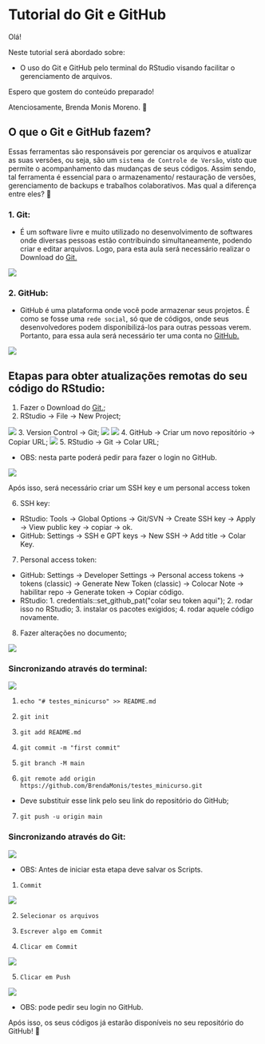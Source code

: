 # Tutorial do Git e GitHub
Olá!

Neste tutorial será abordado sobre:
- O uso do Git e GitHub pelo terminal do RStudio visando facilitar o gerenciamento de arquivos. 

Espero que gostem do conteúdo preparado!



Atenciosamente, Brenda Monis Moreno. 🙂

## O que o Git e GitHub fazem? 
Essas ferramentas são responsáveis por gerenciar os arquivos e atualizar as suas versões, ou seja, são um `sistema de Controle de Versão`, 
visto que permite o acompanhamento das mudanças de seus códigos. Assim sendo, tal ferramenta é essencial para o armazenamento/ restauração
de versões, gerenciamento de backups e trabalhos colaborativos. Mas qual a diferença entre eles? 🤔

### 1. Git:
- É um software livre e muito utilizado no desenvolvimento de softwares onde diversas pessoas estão contribuindo simultaneamente, 
podendo criar e editar arquivos. Logo, para esta aula será necessário realizar o Download do [Git.](https://git-scm.com/downloads)
<img src="https://git-scm.com/images/logos/downloads/Git-Icon-1788C.png">

### 2. GitHub:
-  GitHub é uma plataforma onde você pode armazenar seus projetos. É como se fosse uma `rede social`, só que de códigos, onde seus 
desenvolvedores podem disponibilizá-los para outras pessoas verem. Portanto, para essa aula será necessário ter uma conta no [GitHub.](https://github.com)
<img src="https://cdn-icons-png.flaticon.com/512/25/25231.png">

## Etapas para obter atualizações remotas do seu código do RStudio:
1. Fazer o Download do [Git.](https://git-scm.com/downloads);
2. RStudio → File → New Project; 
<img src="https://media.discordapp.net/attachments/1080588468301877271/1080929056180146266/Screenshot_2023-03-02_at_16-01-31_Design_sem_nome.png">
3. Version Control → Git;
<img src="https://media.discordapp.net/attachments/1080588468301877271/1080932176310304778/Screenshot_2023-03-02_at_16-15-02_Design_sem_nome.png">
<img src="https://media.discordapp.net/attachments/1080588468301877271/1080932320485310484/Screenshot_2023-03-02_at_16-15-40_Design_sem_nome.png">
4. GitHub → Criar um novo repositório → Copiar URL;
<img src="https://media.discordapp.net/attachments/1080588468301877271/1080931473328189490/Screenshot_2023-03-02_at_16-12-13_Design_sem_nome.png">
5. RStudio → Git → Colar URL;

- OBS: nesta parte poderá pedir para fazer o login no GitHub.
<img src="https://media.discordapp.net/attachments/1080588468301877271/1080932476735725598/Screenshot_2023-03-02_at_16-16-14_Design_sem_nome.png">

Após isso, será necessário criar um SSH key e um personal access token 

6. SSH key: 

- RStudio: Tools → Global Options → Git/SVN → Create SSH key → Apply → View public key → copiar → ok. 
- GitHub: Settings → SSH e GPT keys → New SSH → Add title → Colar Key. 

7. Personal access token:

- GitHub: Settings → Developer Settings → Personal access tokens  → tokens (classic) → Generate New Token (classic) → Colocar Note → habilitar repo → Generate token → Copiar código. 
- RStudio: 1. credentials::set_github_pat("colar seu token aqui"); 2. rodar isso no RStudio; 3. instalar os pacotes exigidos; 4. rodar aquele código novamente.

8. Fazer alterações no documento; 
<img src="https://media.discordapp.net/attachments/1080588468301877271/1080938159812116521/Screenshot_2023-03-02_at_16-38-53_Design_sem_nome.png">


### Sincronizando através do terminal: 
<img src="https://media.discordapp.net/attachments/1080588468301877271/1082293190335418368/Screenshot_2023-03-06_at_10-18-28_testes_minicurso_Testes_minicurso_RStudio_Server.png">

1. `echo "# testes_minicurso" >> README.md`

2. `git init`

3. `git add README.md`


4. `git commit -m "first commit"`


5. `git branch -M main`


6. `git remote add origin https://github.com/BrendaMonis/testes_minicurso.git`

- Deve substituir esse link pelo seu link do repositório do GitHub; 
7. `git push -u origin main`

### Sincronizando através do Git:
<img src="https://media.discordapp.net/attachments/1080588468301877271/1082297471092396042/Screenshot_2023-03-06_at_10-40-08_testes_minicurso_Testes_minicurso_RStudio_Server.png">

- OBS: Antes de iniciar esta etapa deve salvar os Scripts. 

1. `Commit`
<img src="https://media.discordapp.net/attachments/1080588468301877271/1082305512630128670/Screenshot_2023-03-06_at_11-12-02_Design_sem_nome.png">

2. `Selecionar os arquivos`

3. `Escrever algo em Commit`

4. `Clicar em Commit`
<img src="https://media.discordapp.net/attachments/1080588468301877271/1082321911821893733/Screenshot_2023-03-06_at_12-17-02_Design_sem_nome.png?width=969&height=155">

5. `Clicar em Push` 
<img src="https://media.discordapp.net/attachments/1080588468301877271/1082322710505476197/Screenshot_2023-03-06_at_12-20-26_Design_sem_nome.png">

- OBS: pode pedir seu login no GitHub.

Após isso, os seus códigos já estarão disponíveis no seu repositório do GitHub! 🙏

